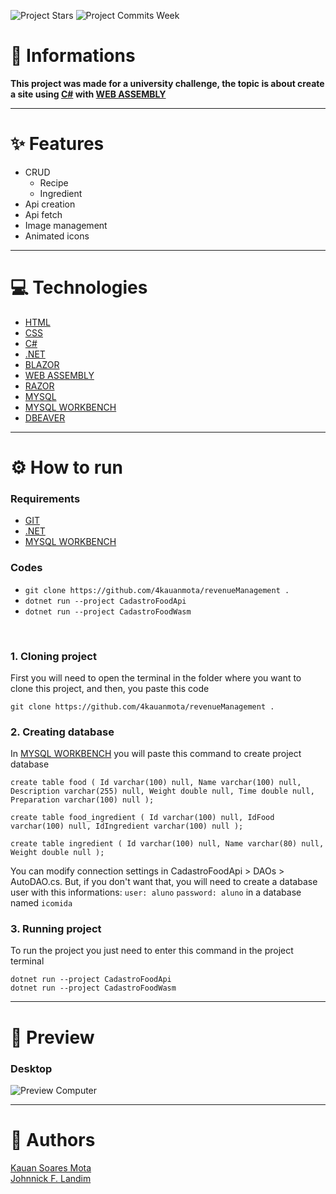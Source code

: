 ![Project Stars](https://img.shields.io/github/stars/4kauanmota/revenueManagement-WEB?color=1e90ff) ![Project Commits Week](https://img.shields.io/github/commit-activity/w/4kauanmota/revenueManagement?color=1e90ff)

# 📄 **Informations**
**This project was made for a university challenge, the topic is about create a site using [C#](https://learn.microsoft.com/pt-br/dotnet/csharp/tour-of-csharp/) with [WEB ASSEMBLY](https://webassembly.org/)**

---

# ✨ **Features**
+ CRUD
  + Recipe
  + Ingredient
+ Api creation
+ Api fetch
+ Image management
+ Animated icons

---

# 💻 **Technologies**
+ [HTML](https://developer.mozilla.org/pt-BR/docs/Web/HTML)
+ [CSS](https://developer.mozilla.org/pt-BR/docs/Web/CSS)
+ [C#](https://learn.microsoft.com/pt-br/dotnet/csharp/tour-of-csharp/)
+ [.NET](https://dotnet.microsoft.com/pt-br/)
+ [BLAZOR](https://dotnet.microsoft.com/pt-br/apps/aspnet/web-apps/blazor)
+ [WEB ASSEMBLY](https://webassembly.org/)
+ [RAZOR](https://learn.microsoft.com/pt-br/aspnet/core/razor-pages/?view=aspnetcore-7.0&tabs=visual-studio)
+ [MYSQL](https://www.mysql.com/)
+ [MYSQL WORKBENCH](https://www.mysql.com/products/workbench/)
+ [DBEAVER](https://dbeaver.io/download/)

---

# ⚙️ **How to run**
### Requirements
+ [GIT](https://git-scm.com/)
+ [.NET](https://dotnet.microsoft.com/pt-br/download)
+ [MYSQL WORKBENCH](https://www.mysql.com/products/workbench/)

### Codes
+ `git clone https://github.com/4kauanmota/revenueManagement .`
+ `dotnet run --project CadastroFoodApi`
+ `dotnet run --project CadastroFoodWasm`

<br>

### 1. Cloning project
First you will need to open the terminal in the folder where you want to clone this project, and then, you paste this code 
```
git clone https://github.com/4kauanmota/revenueManagement .
```

### 2. Creating database
In [MYSQL WORKBENCH](https://www.mysql.com/products/workbench/) you will paste this command to create project database
```
create table food ( Id varchar(100) null, Name varchar(100) null, Description varchar(255) null, Weight double null, Time double null, Preparation varchar(100) null );

create table food_ingredient ( Id varchar(100) null, IdFood varchar(100) null, IdIngredient varchar(100) null );

create table ingredient ( Id varchar(100) null, Name varchar(80) null, Weight double null );
```
You can modify connection settings in CadastroFoodApi > DAOs > AutoDAO.cs. But, if you don't want that, you will need to create a database user with this informations: `user: aluno` `password: aluno` in a database named `icomida`

### 3. Running project
To run the project you just need to enter this command in the project terminal
```
dotnet run --project CadastroFoodApi
dotnet run --project CadastroFoodWasm
```

---

# 👀 **Preview**
### Desktop
![Preview Computer](https://i.postimg.cc/85CH4JNh/webass.gif)

---

# 📝 **Authors**
[Kauan Soares Mota](https://github.com/4kauanmota) <br>
[Johnnick F. Landim](https://github.com/johnnickjf)
